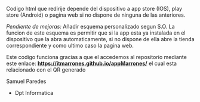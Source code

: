 Codigo html que redirije depende del dispositivo a app store (IOS), play store (Android) o pagina web si no dispone de ninguna de las anteriores.

*Pendiente de mejoras:*
  Añadir esquema personalizado segun S.O.
    La funcion de este esquema es permitir que si la app esta ya instalada en el dispositivo que la abra automaticamente, si no dispone de ella abre la tienda correspondiente y como ultimo caso la pagina web.

Este codigo funciona gracias a que el accedemos al repositorio mediante este enlace: **https://itmarrones.github.io/appMarrones/**  el cual esta relacionado con el QR generado



Samuel Paredes
- Dpt Informatica
